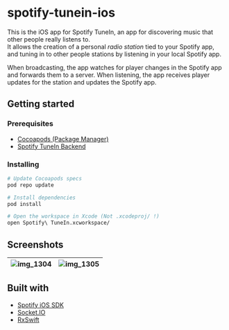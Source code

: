 # spotify-tunein-ios
This is the iOS app for Spotify TuneIn, an app for discovering music that other people really listens to.  
It allows the creation of a personal _radio station_ tied to your Spotify app, and tuning in to other people stations by listening in your local Spotify app.

When broadcasting, the app watches for player changes in the Spotify app and forwards them to a server. When listening, the app receives player updates for the station and updates the Spotify app.

## Getting started
### Prerequisites
- [Cocoapods (Package Manager)](https://cocoapods.org)
- [Spotify TuneIn Backend](https://github.com/jberglinds/spotify-tunein-backend)

### Installing
```sh
# Update Cocoapods specs
pod repo update

# Install dependencies
pod install

# Open the workspace in Xcode (Not .xcodeproj/ !)
open Spotify\ TuneIn.xcworkspace/
```

## Screenshots
| ![img_1304](https://user-images.githubusercontent.com/6368728/50741407-0fbdb600-11fd-11e9-9c52-3d6acb1cd96d.png)  | ![img_1305](https://user-images.githubusercontent.com/6368728/50741406-0e8c8900-11fd-11e9-946c-ebc0511b6cd6.png) |
|---|---|

## Built with
- [Spotify iOS SDK](https://github.com/spotify/ios-sdk)
- [Socket.IO](https://github.com/socketio/socket.io-client-swift)
- [RxSwift](https://github.com/ReactiveX/RxSwift)
